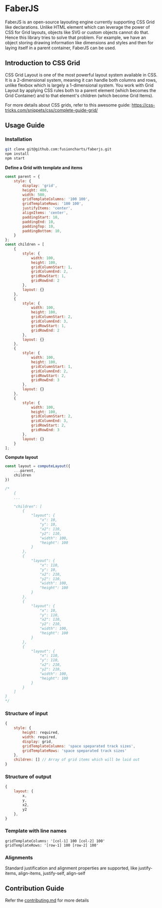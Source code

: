 # FaberJS

FaberJS is an open-source layouting engine currently supporting CSS Grid like declarations. Unlike HTML element which can leverage the power of CSS for Grid layouts, objects like SVG or custom objects cannot do that. Hence this library tries to solve that problem.
For example, we have an object storing drawing information like dimensions and styles and then for laying itself in a parent container, FaberJS can be used.

## Introduction to CSS Grid
CSS Grid Layout is one of the most powerful layout system available in CSS. It is a 2-dimensional system, meaning it can handle both columns and rows, unlike flexbox which is largely a 1-dimensional system. You work with Grid Layout by applying CSS rules both to a parent element (which becomes the Grid Container) and to that element's children (which become Grid Items).

For more details about CSS grids, refer to this awesome guide:
https://css-tricks.com/snippets/css/complete-guide-grid/

## Usage Guide

### Installation


```bash
git clone git@github.com:fusioncharts/faberjs.git
npm install
npm start 
```

**Define a Grid with template and items**
```js
const parent = {
    style: {
        display: 'grid',
        height: 400,
        width: 500,
        gridTemplateColumns: '100 100',
        gridTemplateRows: '100 100',
        justifyItems: 'center',
        alignItems: 'center',
        paddingStart: 10,
        paddingEnd: 10,
        paddingTop: 10,
        paddingBottom: 10,
    }
};
const children = [
    {
        style: {
            width: 100,
            height: 100,
            gridColumnStart: 1,
            gridColumnEnd: 2,
            gridRowStart: 1,
            gridRowEnd: 2
        },
        layout: {}
    },
    {
        style: {
            width: 100,
            height: 100,
            gridColumnStart: 2,
            gridColumnEnd: 3,
            gridRowStart: 1,
            gridRowEnd: 2
        },
        layout: {}
    },
    {
        style: {
            width: 100,
            height: 100,
            gridColumnStart: 1,
            gridColumnEnd: 2,
            gridRowStart: 2,
            gridRowEnd: 3
        },
        layout: {}
    },
    {
        style: {
            width: 100,
            height: 100,
            gridColumnStart: 2,
            gridColumnEnd: 3,
            gridRowStart: 2,
            gridRowEnd: 3
        },
        layout: {}
    }
];
```
**Compute layout**
```js
const layout = computeLayout({
    ...parent,
    children
})

/*
    {
    ...

    "children": [
        {
            "layout": {
                "x": 10,
                "y": 10,
                "x2": 110,
                "y2": 110,
                "width": 100,
                "height": 100
            }
        },
        {
            "layout": {
                "x": 110,
                "y": 10,
                "x2": 210,
                "y2": 110,
                "width": 100,
                "height": 100
            }
        },
        {
            "layout": {
                "x": 10,
                "y": 110,
                "x2": 110,
                "y2": 210,
                "width": 100,
                "height": 100
            }
        },
        {
            "layout": {
                "x": 110,
                "y": 110,
                "x2": 210,
                "y2": 210,
                "width": 100,
                "height": 100
            }
        }
    ]
}
*/
```

### Structure of input
```js
{
    style: {
        height: required,
        width: required,
        display: grid,
        gridTemplateColumns: 'space speparated track sizes',
        gridTemplateRows: 'space speparated track sizes'
    },
    children: [] // Array of grid items which will be laid out
}
```

### Structure of output
```js
{
    layout: {
        x,
        y,
        x2,
        y2
    },
}
```

### Template with line names

```
gridTemplateColumns: '[col-1] 100 [col-2] 100'
gridTemplateRows: '[row-1] 100 [row-2] 100'
```

### Alignments
Standard justification and alignment properties are supported, like justify-items, align-items, justify-self, align-self


## Contribution Guide

Refer the [contributing.md](contributing.md) for more details

